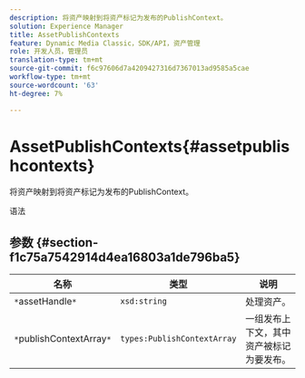 ```yaml
---
description: 将资产映射到将资产标记为发布的PublishContext。
solution: Experience Manager
title: AssetPublishContexts
feature: Dynamic Media Classic，SDK/API，资产管理
role: 开发人员，管理员
translation-type: tm+mt
source-git-commit: f6c97606d7a4209427316d7367013ad9585a5cae
workflow-type: tm+mt
source-wordcount: '63'
ht-degree: 7%

---
```



# AssetPublishContexts{#assetpublishcontexts}

将资产映射到将资产标记为发布的PublishContext。

语法

## 参数 {#section-f1c75a7542914d4ea16803a1de796ba5}

| 名称 | 类型 | 说明 |
|---|---|---|
| `*`assetHandle`*` | `xsd:string` | 处理资产。 |
| `*`publishContextArray`*` | `types:PublishContextArray` | 一组发布上下文，其中资产被标记为要发布。 |

